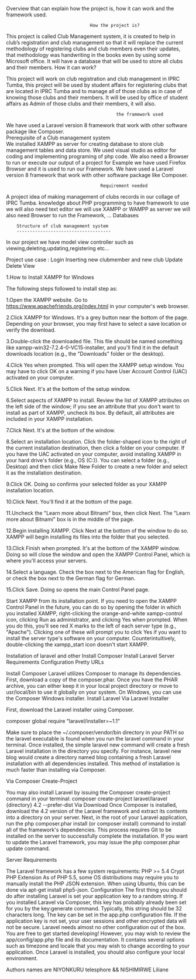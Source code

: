 Overview that can explain how the project is, how it can work and the framework used.

                                    How the project is?
                                    
This project is called Club Management system, it is created to help in club’s registration and club management so that it will replace the current methodology of registering clubs and club members even their updates, that methodology was handwriting in the books even by using some Microsoft office. It will have a database that will be used to store all clubs and their members.
                                                                How it can work?
                                                                
This project will work on club registration and club management in IPRC Tumba, this project will be used by student affairs for registering clubs that are located in IPRC Tumba and to manage all of those clubs as in case of knowing those clubs and their members.
It will be used by office of student affairs as Admin of those clubs and their members, it will also.

                                          	  the framework used
                                             
We have used a Laravel version 8 framework that work with other software package like Composer.         
                                             Prerequisite of a Club management system                                   
We installed XAMPP as server for creating database to store club management tables and data store.
We used visual studio as editor for coding and implementing programing of php code.
We also need a Browser to run or execute our output of a project for Example we have used Firefox Browser and it is used to run our Framework.
We have used a Laravel version 8 framework that work with other software package like Composer.  

                                        Requirement needed 
                                        

A project idea of making management of clubs records in our collage of IPRC Tumba.
knowledge about PHP programming 
to have framework to use
we will also need text editor
we will use XAMPP or WAMPP as server
we will also need Browser to run the Framework, …
Databases

        Structure of club management system
        ------------------------------------
In our project we have model view controller such as viewing,deleting,updating,registering etc…
                      

 Project use case :
Login
Inserting new clubmember and new club
Update 
Delete
View

1.How to Install XAMPP for Windows

The following steps followed to install step as:
 
1.Open the XAMPP website. Go to https://www.apachefriends.org/index.html in your computer's web browser. 




2.Click XAMPP for Windows. It's a grey button near the bottom of the page. 
Depending on your browser, you may first have to select a save location or verify the download.




3.Double-click the downloaded file. This file should be named something like xampp-win32-7.2.4-0-VC15-installer, and you'll find it in the default downloads location (e.g., the "Downloads" folder or the desktop). 





4.Click Yes when prompted. This will open the XAMPP setup window. 
You may have to click OK on a warning if you have User Account Control (UAC) activated on your computer.





5.Click Next. It's at the bottom of the setup window. 




6.Select aspects of XAMPP to install. Review the list of XAMPP attributes on the left side of the window; if you see an attribute that you don't want to install as part of XAMPP, uncheck its box. 
By default, all attributes are included in your XAMPP installation.




7.Click Next. It's at the bottom of the window. 




8.Select an installation location. Click the folder-shaped icon to the right of the current installation destination, then click a folder on your computer. 
If you have the UAC activated on your computer, avoid installing XAMPP in your hard drive's folder (e.g., OS (C:)).
You can select a folder (e.g., Desktop) and then click Make New Folder to create a new folder and select it as the installation destination.




9.Click OK. Doing so confirms your selected folder as your XAMPP installation location. 




10.Click Next. You'll find it at the bottom of the page. 




11.Uncheck the "Learn more about Bitnami" box, then click Next. The "Learn more about Bitnami" box is in the middle of the page. 




12.Begin installing XAMPP. Click Next at the bottom of the window to do so. XAMPP will begin installing its files into the folder that you selected. 




13.Click Finish when prompted. It's at the bottom of the XAMPP window. Doing so will close the window and open the XAMPP Control Panel, which is where you'll access your servers. 




14.Select a language. Check the box next to the American flag for English, or check the box next to the German flag for German. 




15.Click Save. Doing so opens the main Control Panel page. 





Start XAMPP from its installation point. If you need to open the XAMPP Control Panel in the future, you can do so by opening the folder in which you installed XAMPP, right-clicking the orange-and-white xampp-control icon, clicking Run as administrator, and clicking Yes when prompted. 
When you do this, you'll see red X marks to the left of each server type (e.g., "Apache"). Clicking one of these will prompt you to click Yes if you want to install the server type's software on your computer.
Counterintuitively, double-clicking the xampp_start icon doesn't start XAMPP.






Installation of laravel and other
Install Composer
Install Laravel
Server Requirements
Configuration
Pretty URLs

Install Composer
Laravel utilizes Composer to manage its dependencies. First, download a copy of the composer.phar. Once you have the PHAR archive, you can either keep it in your local project directory or move to usr/local/bin to use it globally on your system. On Windows, you can use the Composer Windows installer.
Install Laravel
Via Laravel Installer

First, download the Laravel installer using Composer.

composer global require "laravel/installer=~1.1"

Make sure to place the ~/.composer/vendor/bin directory in your PATH so the laravel executable is found when you run the laravel command in your terminal.
Once installed, the simple laravel new command will create a fresh Laravel installation in the directory you specify. For instance, laravel new blog would create a directory named blog containing a fresh Laravel installation with all dependencies installed. This method of installation is much faster than installing via Composer.

Via Composer Create-Project

You may also install Laravel by issuing the Composer create-project command in your terminal:
composer create-project laravel/laravel {directory} 4.2 --prefer-dist
Via Download
Once Composer is installed, download the 4.2 version of the Laravel framework and extract its contents into a directory on your server. Next, in the root of your Laravel application, run the php composer.phar install (or composer install) command to install all of the framework's dependencies. This process requires Git to be installed on the server to successfully complete the installation.
If you want to update the Laravel framework, you may issue the php composer.phar update command.

Server Requirements

The Laravel framework has a few system requirements:
PHP >= 5.4
Crypt PHP Extension
As of PHP 5.5, some OS distributions may require you to manually install the PHP JSON extension. When using Ubuntu, this can be done via apt-get install php5-json.
Configuration
The first thing you should do after installing Laravel is set your application key to a random string. If you installed Laravel via Composer, this key has probably already been set for you by the key:generate command. Typically, this string should be 32 characters long. The key can be set in the app.php configuration file. If the application key is not set, your user sessions and other encrypted data will not be secure.
Laravel needs almost no other configuration out of the box. You are free to get started developing! However, you may wish to review the app/config/app.php file and its documentation. It contains several options such as timezone and locale that you may wish to change according to your application.
Once Laravel is installed, you should also configure your local environment. 
 
 Authors names are NIYONKURU telesphore && NISHIMIRWE Liliane                                                                         


